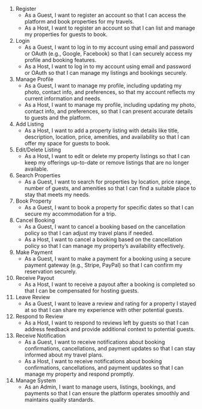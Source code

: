 1. Register
   - As a Guest, I want to register an account so that I can access the platform and book properties for my travels.
   - As a Host, I want to register an account so that I can list and manage my properties for guests to book.
2. Login
   - As a Guest, I want to log in to my account using email and password or OAuth (e.g., Google, Facebook) so that I can securely access my profile and booking features.
   - As a Host, I want to log in to my account using email and password or OAuth so that I can manage my listings and bookings securely.
3. Manage Profile
   - As a Guest, I want to manage my profile, including updating my photo, contact info, and preferences, so that my account reflects my current information and needs.
   - As a Host, I want to manage my profile, including updating my photo, contact info, and preferences, so that I can present accurate details to guests and the platform.
4. Add Listing
   - As a Host, I want to add a property listing with details like title, description, location, price, amenities, and availability so that I can offer my space for guests to book.
5. Edit/Delete Listing
   - As a Host, I want to edit or delete my property listings so that I can keep my offerings up-to-date or remove listings that are no longer available.
6. Search Properties
   - As a Guest, I want to search for properties by location, price range, number of guests, and amenities so that I can find a suitable place to stay that meets my needs.
7. Book Property
   - As a Guest, I want to book a property for specific dates so that I can secure my accommodation for a trip.
8. Cancel Booking
   - As a Guest, I want to cancel a booking based on the cancellation policy so that I can adjust my travel plans if needed.
   - As a Host, I want to cancel a booking based on the cancellation policy so that I can manage my property’s availability effectively.
9. Make Payment
   - As a Guest, I want to make a payment for a booking using a secure payment gateway (e.g., Stripe, PayPal) so that I can confirm my reservation securely.
10. Receive Payout
    - As a Host, I want to receive a payout after a booking is completed so that I can be compensated for hosting guests.
11. Leave Review
    - As a Guest, I want to leave a review and rating for a property I stayed at so that I can share my experience with other potential guests.
12. Respond to Review
    - As a Host, I want to respond to reviews left by guests so that I can address feedback and provide additional context to potential guests.
13. Receive Notification
    - As a Guest, I want to receive notifications about booking confirmations, cancellations, and payment updates so that I can stay informed about my travel plans.
    - As a Host, I want to receive notifications about booking confirmations, cancellations, and payment updates so that I can manage my property and respond promptly.
14. Manage System
    - As an Admin, I want to manage users, listings, bookings, and payments so that I can ensure the platform operates smoothly and maintains quality standards.